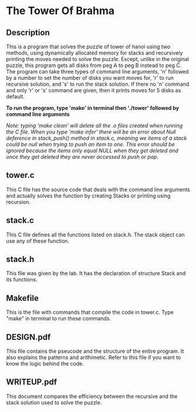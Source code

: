 # The Tower Of Brahma

## Description

This is a program that solves the puzzle of tower of hanoi using two methods, using dynamically allocated memory for stacks and recursively printing the moves needed to solve the puzzle. Except, unlike in the original puzzle, this program gets all disks from peg A to peg B instead to peg C. The program can take three types of command line arguments, 'n' followed by a number to set the number of disks you want moves for, 'r' to run recursive solution, and 's' to run the stack solution. If there no 'n' command and only 'r' or 's' command are given, then it prints moves for 5 disks as default. 

**To run the program, type 'make' in terminal then './tower' followed by command line arguments**

*Note: typing 'make clean' will delete all the .o files created when running the C file. When you type 'make infer' there will be an error about Null deference in stack_push() method in stack.c, meaning we items of a stack could be null when trying to push an item to one. This error should be ignored because the items only equal NULL when they get deleted and once they get deleted they are never accessed to push or pop.*

## tower.c

This C file has the source code that deals with the command line arguments and actually solves the function by creating Stacks or printing using recursion.

## stack.c

This C file defines all the functions listed on stack.h. The stack object can use any of these function.

## stack.h 

This file was given by the lab. It has the declaration of structure Stack and its functions.

## Makefile

This is the file with commands that compile the code in tower.c. Type "make" in terminal to run these commands.

## DESIGN.pdf

This file contains the pseucode and the structure of the entire program. It also explains the patterns and arithimetic. Refer to this file if you want to know the logic behind the code.

## WRITEUP.pdf

This document compares the efficiency between the recursive and the stack solution used to solve the puzzle. 